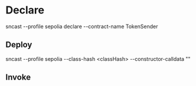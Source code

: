 # Declare

sncast --profile sepolia declare --contract-name TokenSender

## Deploy

sncast --profile sepolia --class-hash \<classHash\> --constructor-calldata ""

## Invoke
